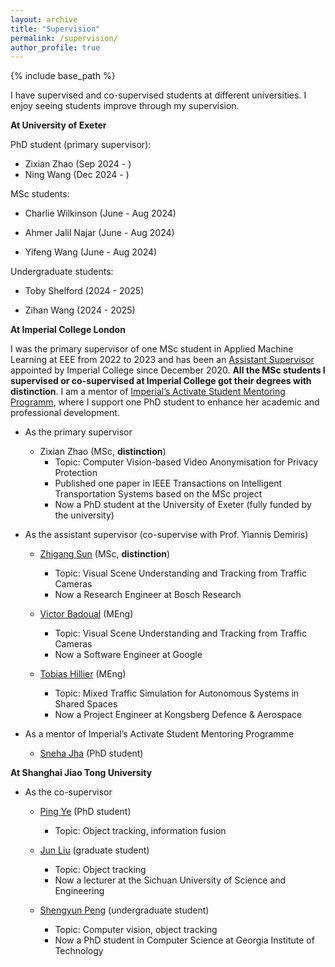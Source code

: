 ```yaml
---
layout: archive
title: "Supervision"
permalink: /supervision/
author_profile: true
---
```

{% include base_path %}

I have supervised and co-supervised students at different universities. I enjoy seeing students improve through my supervision. 

**At University of Exeter**

PhD student (primary supervisor):

- Zixian Zhao (Sep 2024 - )
- Ning Wang (Dec 2024 - )

MSc students:

- Charlie Wilkinson (June - Aug 2024)
 
- Ahmer Jalil Najar (June - Aug 2024)

- Yifeng Wang (June - Aug 2024)

Undergraduate students:

- Toby Shelford (2024 - 2025)

- Zihan Wang (2024 - 2025)

**At Imperial College London**

I was the primary supervisor of one MSc student in Applied Machine Learning at EEE from 2022 to 2023 and has been an [Assistant Supervisor](https://www.imperial.ac.uk/students/academic-support/graduate-school/cornerstone/supervisors-guidebook/cpd/assistant-supervisors/) appointed by Imperial College since December 2020. **All the MSc students I supervised or co-supervised at Imperial College got their degrees with distinction**. I am a mentor of [Imperial’s Activate Student Mentoring Programm](https://www.imperial.ac.uk/students/academic-support/graduate-school/wellbeing-and-support/activate-student-mentoring-programme/), where I support one PhD student to enhance her academic and professional development.  

- As the primary supervisor

	- Zixian Zhao (MSc, **distinction**)
		- Topic: Computer Vision-based Video Anonymisation for Privacy Protection
		- Published one paper in IEEE Transactions on Intelligent Transportation Systems based on the MSc project
		- Now a PhD student at the University of Exeter (fully funded by the university)  
	
- As the assistant supervisor (co-supervise with Prof.  Yiannis Demiris)

	- [Zhigang Sun](https://www.linkedin.com/in/zhigang-sun-b7390921b/?trk=people-guest_people_search-card&originalSubdomain=cn) (MSc, **distinction**)
		- Topic: Visual Scene Understanding and Tracking from Traffic Cameras
		- Now a Research Engineer at Bosch Research

	- [Victor Badoual](https://www.linkedin.com/in/victor-badoual/?originalSubdomain=uk) (MEng)
		- Topic: Visual Scene Understanding and Tracking from Traffic Cameras  
		- Now a Software Engineer at Google

	- [Tobias Hillier](https://www.linkedin.com/in/tobias-hillier/?locale=no_NO) (MEng)
		- Topic: Mixed Traffic Simulation for Autonomous Systems in Shared Spaces 	
		- Now a Project Engineer at Kongsberg Defence & Aerospace

- As a mentor of Imperial’s Activate Student Mentoring Programme

	- [Sneha Jha](https://profiles.imperial.ac.uk/sneha.jha20) (PhD student)

**At Shanghai Jiao Tong University**

- As the co-supervisor

	- [Ping Ye](https://www.researchgate.net/profile/Ping-Ye-6) (PhD student)
		- Topic: Object tracking, information fusion

	- [Jun Liu](https://zxxy.suse.edu.cn/p/74/?StId=st_app_news_i_x637974583413820740) (graduate student)
		- Topic: Object tracking
		- Now a lecturer at the Sichuan University of Science and Engineering
	
	- [Shengyun Peng](https://shengyun-peng.github.io/) (undergraduate student)
		- Topic: Computer vision, object tracking
		- Now a PhD student in Computer Science at Georgia Institute of Technology